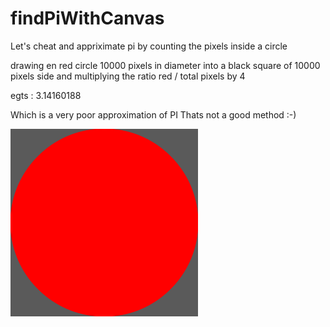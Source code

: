 # findPiWithCanvas
Let's cheat and appriximate pi by counting the pixels inside a circle

drawing en red circle 10000 pixels in diameter into a black square of 10000 pixels side
and multiplying the ratio red / total pixels by 4

egts : 3.14160188

Which is a very poor approximation of PI
Thats not a good method :-)

![screen shot](https://raw.githubusercontent.com/PhilippeMarcMeyer/findPiWithCanvas/master/test.png)
